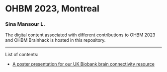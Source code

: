 # OHBM 2023, Montreal

### Sina Mansour L.

The digital content associated with different contributions to OHBM 2023 and OHBM Brainhack is hosted in this repository.

---

List of contents:

- [A poster presentation for our UK Biobank brain connectivity resource](UKB_connectome_resource)